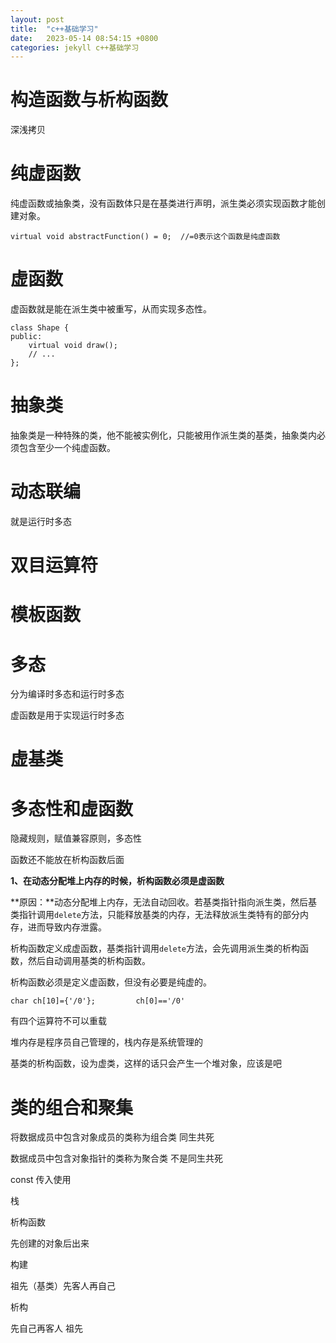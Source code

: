 ```yaml
---
layout: post
title:  "c++基础学习"
date:   2023-05-14 08:54:15 +0800
categories: jekyll c++基础学习
---
```




# 构造函数与析构函数

深浅拷贝

# 纯虚函数

纯虚函数或抽象类，没有函数体只是在基类进行声明，派生类必须实现函数才能创建对象。

```
virtual void abstractFunction() = 0;  //=0表示这个函数是纯虚函数
```

# 虚函数

虚函数就是能在派生类中被重写，从而实现多态性。

```
class Shape {
public:
    virtual void draw();
    // ...
};
```

# 抽象类

抽象类是一种特殊的类，他不能被实例化，只能被用作派生类的基类，抽象类内必须包含至少一个纯虚函数。

# 动态联编

就是运行时多态

# 双目运算符



# 模板函数

# 多态

分为编译时多态和运行时多态

虚函数是用于实现运行时多态

# 虚基类



# 多态性和虚函数



隐藏规则，赋值兼容原则，多态性

函数还不能放在析构函数后面



**1、在动态分配堆上内存的时候，析构函数必须是虚函数**

**原因：**动态分配堆上内存，无法自动回收。若基类指针指向派生类，然后基类指针调用`delete`方法，只能释放基类的内存，无法释放派生类特有的部分内存，进而导致内存泄露。

析构函数定义成虚函数，基类指针调用`delete`方法，会先调用派生类的析构函数，然后自动调用基类的析构函数。

析构函数必须是定义虚函数，但没有必要是纯虚的。



```
char ch[10]={'/0'};         ch[0]=='/0'
```









有四个运算符不可以重载

堆内存是程序员自己管理的，栈内存是系统管理的

基类的析构函数，设为虚类，这样的话只会产生一个堆对象，应该是吧



# 类的组合和聚集

将数据成员中包含对象成员的类称为组合类    同生共死

数据成员中包含对象指针的类称为聚合类      不是同生共死





const  传入使用



栈

析构函数 

先创建的对象后出来



构建

祖先（基类）先客人再自己



析构

先自己再客人 祖先



